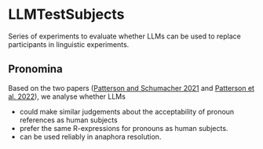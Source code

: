 # LLMTestSubjects
Series of experiments to evaluate whether LLMs can be used to replace participants in linguistic experiments.

## Pronomina
Based on the two papers ([Patterson and Schumacher 2021](https://www.cambridge.org/core/journals/applied-psycholinguistics/article/interpretation-preferences-in-contexts-with-three-antecedents-examining-the-role-of-prominence-in-german-pronouns/E8F581347980C5A0A3D3D938B8F8F30A) and [Patterson et al. 2022](https://www.frontiersin.org/articles/10.3389/fpsyg.2021.672927/full)), we analyse whether LLMs 
* could make similar judgements about the acceptability of pronoun references as human subjects
* prefer the same R-expressions for pronouns as human subjects.
* can be used reliably in anaphora resolution.
